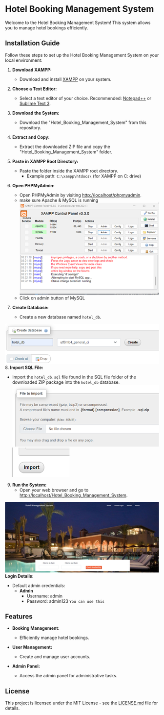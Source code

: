 # Hotel Booking Management System

Welcome to the Hotel Booking Management System! This system allows you to manage hotel bookings efficiently.

## Installation Guide

Follow these steps to set up the Hotel Booking Management System on your local environment:

1. **Download XAMPP:**
   - Download and install [XAMPP](https://www.apachefriends.org/index.html) on your system.

2. **Choose a Text Editor:**
   - Select a text editor of your choice. Recommended: [Notepad++](https://notepad-plus-plus.org/) or [Sublime Text 3](https://www.sublimetext.com/).

3. **Download the System:**
   - Download the "Hotel_Booking_Management_System" from this repository.

4. **Extract and Copy:**
   - Extract the downloaded ZIP file and copy the "Hotel_Booking_Management_System" folder.

5. **Paste in XAMPP Root Directory:**
   - Paste the folder inside the XAMPP root directory.
     - Example path: `C:\xampp\htdocs\` (for XAMPP on C: drive)

6. **Open PHPMyAdmin:**
   - Open PHPMyAdmin by visiting [http://localhost/phpmyadmin](http://localhost/phpmyadmin).
   - make sure Apache & MySQL is running
   ![Alt text](./imgs/image.png)
   - Click on admin button of MySQL

7. **Create Database:**
   - Create a new database named `hotel_db`.

![Alt text](./imgs/image-1.png)
8. **Import SQL File:**
   - Import the `hotel_db.sql` file found in the SQL file folder of the downloaded ZIP package into the `hotel_db` database.
![Alt text](./imgs/image-2.png)
![Alt text](./imgs/img4.png)
9. **Run the System:**
   - Open your web browser and go to [http://localhost/Hotel_Booking_Management_System](http://localhost/Hotel_Booking_Management_System).

![Alt text](./imgs/img5.png)
**Login Details:**

- Default admin credentials:
  - **Admin**
    - Username: admin
    - Password: admin123
`You can use this `

## Features

- **Booking Management:**
  - Efficiently manage hotel bookings.
  
- **User Management:**
  - Create and manage user accounts.

- **Admin Panel:**
  - Access the admin panel for administrative tasks.

## License

This project is licensed under the MIT License - see the [LICENSE.md](LICENSE.md) file for details.